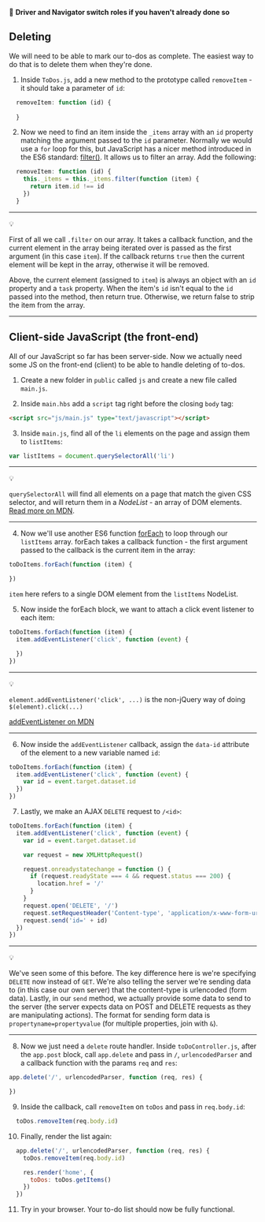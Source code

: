 :twisted_rightwards_arrows: **Driver and Navigator switch roles if you haven't already done so**

## Deleting

We will need to be able to mark our to-dos as complete. The easiest way to do that is to delete them when they're done. 

1. Inside `ToDos.js`, add a new method to the prototype called `removeItem` - it should take a parameter of `id`:

```js
  removeItem: function (id) {
    
  }
```

2. Now we need to find an item inside the `_items` array with an `id` property matching the argument passed to the `id` parameter. Normally we would use a `for` loop for this, but JavaScript has a nicer method introduced in the ES6 standard: [filter()](https://developer.mozilla.org/en-US/docs/Web/JavaScript/Reference/Global_Objects/Array/filter). It allows us to filter an array. Add the following:

```js
  removeItem: function (id) {
    this._items = this._items.filter(function (item) {
      return item.id !== id
    })
  }
```

***
:bulb:

First of all we call `.filter` on our array. It takes a callback function, and the current element in the array being iterated over is passed as the first argument (in this case `item`). If the callback returns `true` then the current element will be kept in the array, otherwise it will be removed. 

Above, the current element (assigned to `item`) is always an object with an `id` property and a `task` property. When the item's `id` isn't equal to the `id` passed into the method, then return true. Otherwise, we return false to strip the item from the array.
***

## Client-side JavaScript (the front-end)

All of our JavaScript so far has been server-side. Now we actually need some JS on the front-end (client) to be able to handle deleting of to-dos. 

1. Create a new folder in `public` called `js` and create a new file called `main.js`.

2. Inside `main.hbs` add a `script` tag right before the closing `body` tag:

```html
<script src="js/main.js" type="text/javascript"></script>
```

3. Inside `main.js`, find all of the `li` elements on the page and assign them to `listItems`:

```js
var listItems = document.querySelectorAll('li')
```

***
:bulb:

`querySelectorAll` will find all elements on a page that match the given CSS selector, and will return them in a *NodeList* - an array of DOM elements. [Read more on MDN](https://developer.mozilla.org/en-US/docs/Web/API/Document/querySelectorAll).
***

4. Now we'll use another ES6 function [forEach](https://developer.mozilla.org/en-US/docs/Web/JavaScript/Reference/Global_Objects/Array/forEach) to loop through our `listItems` array. forEach takes a callback function - the first argument passed to the callback is the current item in the array:

```js
toDoItems.forEach(function (item) {

})
```

`item` here refers to a single DOM element from the `listItems` NodeList.

5. Now inside the forEach block, we want to attach a click event listener to each item:

```js
toDoItems.forEach(function (item) {
  item.addEventListener('click', function (event) {

  })
})
```

***
:bulb:

`element.addEventListener('click', ...)` is the non-jQuery way of doing `$(element).click(...)`

[addEventListener on MDN](https://developer.mozilla.org/en-US/docs/Web/API/EventTarget/addEventListener)
***

6. Now inside the `addEventListener` callback, assign the `data-id` attribute of the element to a new variable named `id`:

```js
toDoItems.forEach(function (item) {
  item.addEventListener('click', function (event) {
    var id = event.target.dataset.id
  })
})
```

7. Lastly, we make an AJAX `DELETE` request to `/<id>`:

```js
toDoItems.forEach(function (item) {
  item.addEventListener('click', function (event) {
    var id = event.target.dataset.id

    var request = new XMLHttpRequest()

    request.onreadystatechange = function () {
      if (request.readyState === 4 && request.status === 200) {
        location.href = '/'
      }
    }
    request.open('DELETE', '/')
    request.setRequestHeader('Content-type', 'application/x-www-form-urlencoded')
    request.send('id=' + id)
  })
})
```

***
:bulb:

We've seen some of this before. The key difference here is we're specifying `DELETE` now instead of `GET`. We're also telling the server we're sending data to (in this case our own server) that the content-type is urlencoded (form data). Lastly, in our `send` method, we actually provide some data to send to the server (the server expects data on POST and DELETE requests as they are manipulating actions). The format for sending form data is `propertyname=propertyvalue` (for multiple properties, join with `&`).
***

8. Now we just need a `delete` route handler. Inside `toDoController.js`, after the `app.post` block, call `app.delete` and pass in `/`, `urlencodedParser` and a callback function with the params `req` and `res`:

```js
app.delete('/', urlencodedParser, function (req, res) {

})
```

9. Inside the callback, call `removeItem` on `toDos` and pass in `req.body.id`:

```js
  toDos.removeItem(req.body.id)
```

10. Finally, render the list again:

```js
  app.delete('/', urlencodedParser, function (req, res) {
    toDos.removeItem(req.body.id)

    res.render('home', {
      toDos: toDos.getItems()
    })
  })
```

11. Try in your browser. Your to-do list should now be fully functional.